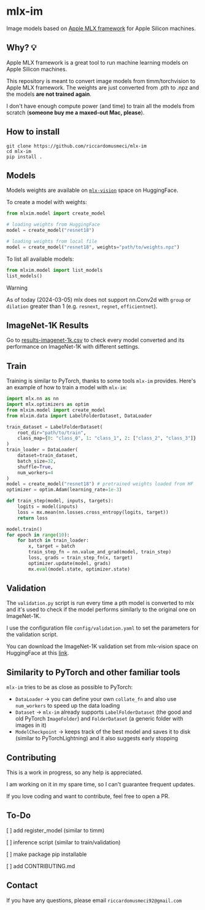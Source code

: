 # **mlx-im**
Image models based on [Apple MLX framework](https://github.com/ml-explore/mlx) for Apple Silicon machines.

## **Why? 💡**

Apple MLX framework is a great tool to run machine learning models on Apple Silicon machines.

This repository is meant to convert image models from timm/torchvision to Apple MLX framework. The weights are just converted from .pth to .npz and the models **are not trained again**.

I don't have enough compute power (and time) to train all the models from scratch (**someone buy me a maxed-out Mac, please**).

## **How to install**
```
git clone https://github.com/riccardomusmeci/mlx-im
cd mlx-im
pip install .
```

## **Models**
Models weights are available on [`mlx-vision`](https://huggingface.co/mlx-vision) space on HuggingFace.

To create a model with weights:
```python
from mlxim.model import create_model

# loading weights from HuggingFace
model = create_model("resnet18")

# loading weights from local file
model = create_model("resnet18", weights="path/to/weights.npz")
```

To list all available models:
```python
from mlxim.model import list_models
list_models()
```
> [!WARNING]
> As of today (2024-03-05) mlx does not support nn.Conv2d with `group` or `dilation` greater than 1 (e.g. `resnext`, `regnet`, `efficientnet`).

## **ImageNet-1K Results**
Go to [results-imagenet-1k.csv](results/results-imagenet-1k.csv) to check every model converted and its performance on ImageNet-1K with different settings.

## **Train**
Training is similar to PyTorch, thanks to some tools `mlx-im` provides. Here's an example of how to train a model with `mlx-im`:

```python
import mlx.nn as nn
import mlx.optimizers as optim
from mlxim.model import create_model
from mlxim.data import LabelFolderDataset, DataLoader

train_dataset = LabelFolderDataset(
    root_dir="path/to/train",
    class_map={0: "class_0", 1: "class_1", 2: ["class_2", "class_3"]}
)
train_loader = DataLoader(
    dataset=train_dataset,
    batch_size=32,
    shuffle=True,
    num_workers=4
)
model = create_model("resnet18") # pretrained weights loaded from HF
optimizer = optim.Adam(learning_rate=1e-3)

def train_step(model, inputs, targets):
    logits = model(inputs)
    loss = mx.mean(nn.losses.cross_entropy(logits, target))
    return loss

model.train()
for epoch in range(10):
    for batch in train_loader:
        x, target = batch
        train_step_fn = nn.value_and_grad(model, train_step)
        loss, grads = train_step_fn(x, target)
        optimizer.update(model, grads)
        mx.eval(model.state, optimizer.state)
```

## **Validation**

The `validation.py` script is run every time a pth model is converted to mlx and it's used to check if the model performs similarly to the original one on ImageNet-1K.

I use the configuration file `config/validation.yaml` to set the parameters for the validation script.

You can download the ImageNet-1K validation set from mlx-vision space on HuggingFace at this [link](https://huggingface.co/datasets/mlx-vision/imagenet-1k).

## **Similarity to PyTorch and other familiar tools**
`mlx-im` tries to be as close as possible to PyTorch:
- `DataLoader` -> you can define your own `collate_fn` and also use `num_workers` to speed up the data loading
- `Dataset` -> `mlx-im` already supports `LabelFolderDataset` (the good and old PyTorch `ImageFolder`) and `FolderDataset` (a generic folder with images in it)
- `ModelCheckpoint` -> keeps track of the best model and saves it to disk (similar to PyTorchLightning) and it also suggests early stopping

## **Contributing**

This is a work in progress, so any help is appreciated.

I am working on it in my spare time, so I can't guarantee frequent updates.

If you love coding and want to contribute, feel free to open a PR.

## **To-Do**

[ ] add register_model (similar to timm)

[ ] inference script (similar to train/validation)

[ ] make package pip installable

[ ] add CONTRIBUTING.md

## Contact

If you have any questions, please email `riccardomusmeci92@gmail.com`
